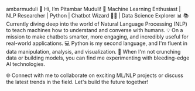 ambarmuduli
👋 Hi, I’m Pitambar Muduli!
🤖 Machine Learning Enthusiast | NLP Researcher | Python  | Chatbot Wizard 🧙‍♂️ | Data Science Explorer 📊
📚 Currently diving deep into the world of Natural Language Processing (NLP) to teach machines how to understand and converse with humans.
💡 On a mission to make chatbots smarter, more engaging, and incredibly useful for real-world applications.
💻 Python is my second language, and I'm fluent in data manipulation, analysis, and visualization.
🔬 When I'm not crunching data or building models, you can find me experimenting with bleeding-edge AI technologies.

🌐 Connect with me to collaborate on exciting ML/NLP projects or discuss the latest trends in the field. Let's build the future together!



<!---
Pitambar206/Pitambar206 is a ✨ special ✨ repository because its `README.md` (this file) appears on your GitHub profile.
You can click the Preview link to take a look at your changes.
--->

